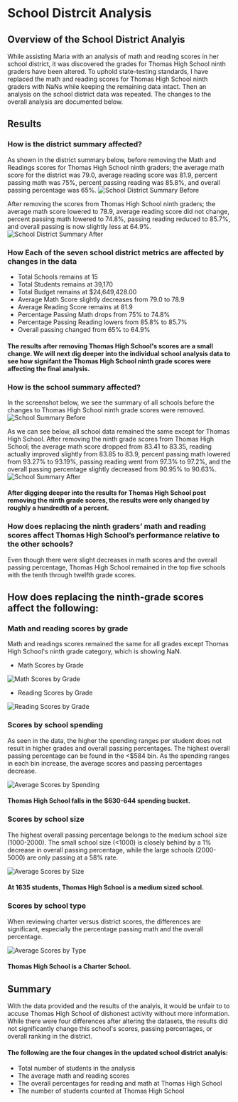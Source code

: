 # School Distrcit Analysis
## Overview of the School District Analyis
While assisting Maria with an analysis of math and reading scores in her school district, it was discovered the grades for Thomas High School ninth graders have been altered. To uphold state-testing standards, I have replaced the math and reading scores for Thomas High School ninth graders with NaNs while keeping the remaining data intact. Then an analysis on the school district data was repeated. The changes to the overall analysis are documented below.

## Results
### How is the district summary affected?
As shown in the district summary below, before removing the Math and Readings scores for Thomas High School ninth graders; the average math score for the district was 79.0, average reading score was 81.9, percent passing math was 75%, percent passing reading was 85.8%, and overall passing percentage was 65%.
![School District Summary Before](https://github.com/jstearns1988/School_District_Analysis/blob/main/School%20District%20Summary%20Before.png)

After removing the scores from Thomas High School ninth graders; the average math score lowered to 78.9, average reading score did not change, percent passing math lowered to 74.8%, passing reading reduced to 85.7%, and overall passing is now slightly less at 64.9%.
![School District Summary After](https://github.com/jstearns1988/School_District_Analysis/blob/main/School%20District%20Summary%20After.png)

### How Each of the seven school district metrics are affected by changes in the data
  - Total Schools remains at 15
  - Total Students remains at 39,170
  - Total Budget remains at $24,649,428.00
  - Average Math Score slightly decreases from 79.0 to 78.9
  - Average Reading Score remains at 81.9
  - Percentage Passing Math drops from 75% to 74.8%
  - Percentage Passing Reading lowers from 85.8% to 85.7%
  - Overall passing changed from 65% to 64.9%

#### The results after removing Thomas High School's scores are a small change. We will next dig deeper into the individual school analysis data to see how signifant the Thomas High School ninth grade scores were affecting the final analysis.

### How is the school summary affected?
In the screenshot below, we see the summary of all schools before the changes to Thomas High School ninth grade scores were removed.
![School Summary Before](https://github.com/jstearns1988/School_District_Analysis/blob/main/School%20Summary%20Before.png)

As we can see below, all school data remained the same except for Thomas High School. After removing the ninth grade scores from Thomas High School; the average math score dropped from 83.41 to 83.35, reading actually improved slightly from 83.85 to 83.9, percent passing math lowered from 93.27% to 93.19%, passing reading went from 97.3% to 97.2%, and the overall passing percentage slightly decreased from 90.95% to 90.63%.
![School Summary After](https://github.com/jstearns1988/School_District_Analysis/blob/main/School%20Summary%20After.png)

#### After digging deeper into the results for Thomas High School post removing the ninth grade scores, the results were only changed by roughly a hundredth of a percent.


### How does replacing the ninth graders’ math and reading scores affect Thomas High School’s performance relative to the other schools?
Even though there were slight decreases in math scores and the overall passing percentage, Thomas High School remained in the top five schools with the tenth through twelfth grade scores.

## How does replacing the ninth-grade scores affect the following:
### Math and reading scores by grade
Math and readings scores remained the same for all grades except Thomas High School's ninth grade category, which is showing NaN.
 - Math Scores by Grade
 
 ![Math Scores by Grade](https://github.com/jstearns1988/School_District_Analysis/blob/main/Math%20Scores%20by%20Grade.png)

 - Reading Scores by Grade

![Reading Scores by Grade](https://github.com/jstearns1988/School_District_Analysis/blob/main/Reading%20Scores%20by%20Grade.png)

### Scores by school spending
As seen in the data, the higher the spending ranges per student does not result in higher grades and overall passing percentages. The highest overall passing percentage can be found in the <$584 bin. As the spending ranges in each bin increase, the average scores and passing percentages decrease.

![Average Scores by Spending](https://github.com/jstearns1988/School_District_Analysis/blob/main/Average%20Scores%20by%20Spending.png)

#### Thomas High School falls in the $630-644 spending bucket.

### Scores by school size
The highest overall passing percentage belongs to the medium school size (1000-2000). The small school size (<1000) is closely behind by a 1% decrease in overall passing percentage, while the large schools (2000-5000) are only passing at a 58% rate.

![Average Scores by Size](https://github.com/jstearns1988/School_District_Analysis/blob/main/Average%20Scores%20by%20Size.png)

#### At 1635 students, Thomas High School is a medium sized school.

### Scores by school type
When reviewing charter versus district scores, the differences are significant, especially the percentage passing math and the overall percentage.

![Average Scores by Type](https://github.com/jstearns1988/School_District_Analysis/blob/main/Average%20Scores%20by%20Type.png)

#### Thomas High School is a Charter School.

## Summary
With the data provided and the results of the analyis, it would be unfair to to accuse Thomas High School of dishonest activity without more information. While there were four differences after altering the datasets, the results did not significantly change this school's scores, passing percentages, or overall ranking in the district.
#### The following are the four changes in the updated school district analyis:
  - Total number of students in the analysis
  - The average math and reading scores
  - The overall percentages for reading and math at Thomas High School
  - The number of students counted at Thomas High School
